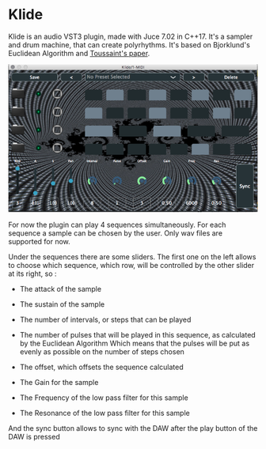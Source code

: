 # Klide

Klide is an audio VST3 plugin, made with Juce 7.02 in C++17.
It's a sampler and drum machine, that can create polyrhythms.
It's based on Bjorklund's Euclidean Algorithm and [Toussaint's paper](http://cgm.cs.mcgill.ca/~godfried/publications/banff.pdf).

![Pugin GUI](./Source/images/CaptureKlide.png)

For now the plugin can play 4 sequences simultaneously. For each sequence a sample can be chosen by the user. Only wav files are supported for now.

Under the sequences there are some sliders.
The first one on the left allows to choose which sequence, which row, will be controlled by the other slider at its right, so :

- The attack of the sample
- The sustain of the sample

- The number of intervals, or steps that can be played
- The number of pulses that will be played in this sequence, as calculated by the Euclidean Algorithm
Which means that the pulses will be put as evenly as possible on the number of steps chosen
- The offset, which offsets the sequence calculated

- The Gain for the sample
- The Frequency of the low pass filter for this sample
- The Resonance of the low pass filter for this sample

And the sync button allows to sync with the DAW after the play button of the DAW is pressed
